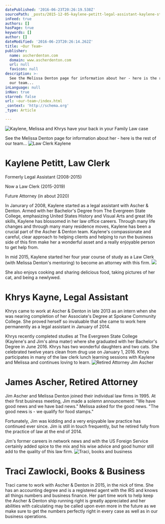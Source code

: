 ```yaml
---
datePublished: '2016-06-23T20:26:19.538Z'
sourcePath: _posts/2015-12-05-kaylene-petitt-legal-assistant-kaylene-started-work-with.md
inFeed: true
authors: []
hasPage: true
keywords: []
author: []
dateModified: '2016-06-23T20:26:14.262Z'
title: ~Our Team~
publisher:
  name: ascherdenton.com
  domain: www.ascherdenton.com
  url: null
  favicon: null
description: >-
  See the Melissa Denton page for information about her - here is the rest of
  our team...
inLanguage: null
inNav: true
starred: false
url: ~our-team~/index.html
_context: 'http://schema.org'
_type: Article

---
```

![Kaylene, Melissa and Khrys have your back in your Family Law case](https://the-grid-user-content.s3-us-west-2.amazonaws.com/2fa88a99-eef6-4d3a-a487-91bba02920e5.jpg)

See the Melissa Denton page for information about her - here is the rest of our team...
![Law Clerk Kaylene](https://s3-us-west-2.amazonaws.com/the-grid-img/p/d61792e6d4b4370de9d5009a9922d3fc2765ac4d.jpg)

# **Kaylene Petitt, Law Clerk**

Formerly Legal Assistant (2008-2015)

Now a Law Clerk (2015-2019)

Future Attorney (in about 2020)

In Janurary of 2008, Kaylene started as a legal assistant with Ascher & Denton. Armed with her Bachelor's Degree from The Evergreen State College, emphasizing United States History and Visual Arts and great life skills, Kaylene has blossomed in her law office careers. Through many life changes and through many many residence moves, Kaylene has been a crucial part of the Ascher & Denton team. Kaylene's compassionate and careful, clear approach to helping clients and helping to run the business side of this firm make her a wonderful asset and a really enjoyable person to get help from.

In mid 2015, Kaylene started her four year course of study as a Law Clerk (with Melissa Denton's mentoring) to become an attorney with this firm.
![](https://the-grid-user-content.s3-us-west-2.amazonaws.com/56eab44b-57cd-4671-a9c5-0a08782708c2.jpg)

She also enjoys cooking and sharing delicious food, taking pictures of her cat, and being a newlywed.

# **Khrys Kayne, Legal Assistant**

Khrys came to work at Ascher & Denton in late 2013 as an intern when she was nearing completion of her Associate's Degree at Spokane Community College. She proved herself so invaluable that she came to work here permanently as a legal assistant in January of 2014\.

Khrys recently completed studies at The Evergreen State College (Kaylene's and Jim's alma mater) where she graduated with her Bachelor's Degree in June 2016\. Khrys has two wonderful daughters and two cats. She celebrated twelve years clean from drug use on January 1, 2016\. Khrys participates in many of the law clerk lunch learning sessions with Kaylene and Melissa and continues loving to learn.
![Retired Attorney Jim Ascher](https://imgflo.herokuapp.com/graph/vahj1ThiexotieMo/1a09fed4acc24a7be7435a6e10384574/croprotate.jpg?cropheight=3269&cropwidth=2327&degrees=0&input=https%3A%2F%2Fthe-grid-user-content.s3-us-west-2.amazonaws.com%2Fbac66349-bf53-4591-9b54-9a0364470a89.jpg&x=0&y=0)

# **James Ascher, Retired Attorney**

Jim Ascher and Melissa Denton joined their individual law firms in 1995\. At their first business meeting, Jim made a solemn announcement: "We have good news and we have bad news." Melissa asked for the good news. "The good news is - we qualify for food stamps."

Fortunately, Jim was kidding and a very enjoyable law practice has continued ever since. Jim is still in touch frequently, but he retired fully from the practice of law at the end of 2014\.

Jim's former careers in network news and with the US Foreign Service certainly added spice to the mix and his wise advice and good humor still add to the quality of this law firm.
![Traci, books and business](https://the-grid-user-content.s3-us-west-2.amazonaws.com/e495cfe3-85bf-4c68-9bb7-95a91f3b9d32.jpg)

# **Traci Zawlocki, Books & Business**

Traci came to work with Ascher & Denton in 2015, in the nick of time. She has an accounting degree and is a registered agent with the IRS and knows all things numbers and business finance. Her part time work to help keep the Ascher & Denton ship running right is greatly appreciated and her abilities with calculating may be called upon even more in the future as we make sure to get the numbers perfectly right in every case as well as in our business operations.